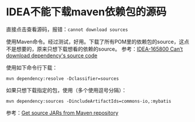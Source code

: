 # IDEA不能下载maven依赖包的源码

直接点击查看源码，报错：`cannot download sources`

使用Maven命令。经过测试，好用。下载了所有POM里的依赖包的source，这点不是想要的，原来只想下载想看的依赖的source。
参考：[IDEA-165800 Can’t download dependency's source code](https://youtrack.jetbrains.com/issue/IDEA-165800)

使用如下命令行下载：
```
mvn dependency:resolve -Dclassifier=sources
```

如果只想下载指定的包，使用（多个使用逗号分隔）：
```
mvn dependency:sources -DincludeArtifactIds=commons-io,:mybatis
```

参考：[Get source JARs from Maven repository](http://stackoverflow.com/questions/2059431/get-source-jars-from-maven-repository)


